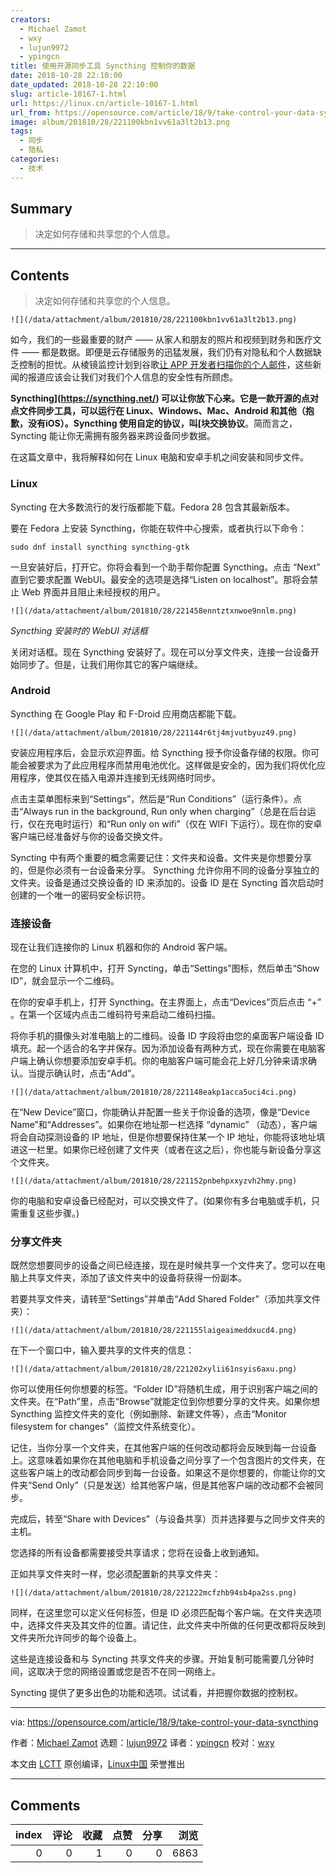 ```yaml
---
creators:
  - Michael Zamot
  - wxy
  - lujun9972
  - ypingcn
title: 使用开源同步工具 Syncthing 控制你的数据
date: 2018-10-28 22:10:00
date_updated: 2018-10-28 22:10:00
slug: article-10167-1.html
url: https://linux.cn/article-10167-1.html
url_from: https://opensource.com/article/18/9/take-control-your-data-syncthing
image: album/201810/28/221100kbn1vv61a3lt2b13.png
tags:
  - 同步
  - 隐私
categories:
  - 技术
---
```


## Summary

> 决定如何存储和共享您的个人信息。

***

<!-- more -->

## Contents

> 
> 决定如何存储和共享您的个人信息。
> 
> 
> 

`![](/data/attachment/album/201810/28/221100kbn1vv61a3lt2b13.png)`

如今，我们的一些最重要的财产 —— 从家人和朋友的照片和视频到财务和医疗文件 —— 都是数据。即便是云存储服务的迅猛发展，我们仍有对隐私和个人数据缺乏控制的担忧。从棱镜监控计划到谷歌[让 APP 开发者扫描你的个人邮件](https://gizmodo.com/google-says-it-doesnt-go-through-your-inbox-anymore-bu-1827299695)，这些新闻的报道应该会让我们对我们个人信息的安全性有所顾虑。

**Syncthing](https://syncthing.net/) 可以让你放下心来。它是一款开源的点对点文件同步工具，可以运行在 Linux、Windows、Mac、Android 和其他（抱歉，没有iOS）。Syncthing 使用自定的协议，叫[块交换协议**。简而言之，Syncting 能让你无需拥有服务器来跨设备同步数据。

在这篇文章中，我将解释如何在 Linux 电脑和安卓手机之间安装和同步文件。

### Linux

Syncting 在大多数流行的发行版都能下载。Fedora 28 包含其最新版本。

要在 Fedora 上安装 Syncthing，你能在软件中心搜索，或者执行以下命令：

```shell
sudo dnf install syncthing syncthing-gtk
```

一旦安装好后，打开它。你将会看到一个助手帮你配置 Syncthing。点击 “Next” 直到它要求配置 WebUI。最安全的选项是选择“Listen on localhost”。那将会禁止 Web 界面并且阻止未经授权的用户。

`![](/data/attachment/album/201810/28/221458enntztxnwoe9nnlm.png)`

*Syncthing 安装时的 WebUI 对话框*

关闭对话框。现在 Syncthing 安装好了。现在可以分享文件夹，连接一台设备开始同步了。但是，让我们用你其它的客户端继续。

### Android

Syncthing 在 Google Play 和 F-Droid 应用商店都能下载。

`![](/data/attachment/album/201810/28/221144r6tj4mjvutbyuz49.png)`

安装应用程序后，会显示欢迎界面。给 Syncthing 授予你设备存储的权限。你可能会被要求为了此应用程序而禁用电池优化。这样做是安全的，因为我们将优化应用程序，使其仅在插入电源并连接到无线网络时同步。

点击主菜单图标来到“Settings”，然后是“Run Conditions”（运行条件）。点击“Always run in the background, Run only when charging”（总是在后台运行，仅在充电时运行）和“Run only on wifi”（仅在 WIFI 下运行）。现在你的安卓客户端已经准备好与你的设备交换文件。

Syncting 中有两个重要的概念需要记住：文件夹和设备。文件夹是你想要分享的，但是你必须有一台设备来分享。 Syncthing 允许你用不同的设备分享独立的文件夹。设备是通过交换设备的 ID 来添加的。设备 ID 是在 Syncting 首次启动时创建的一个唯一的密码安全标识符。

### 连接设备

现在让我们连接你的 Linux 机器和你的 Android 客户端。

在您的 Linux 计算机中，打开 Syncting，单击“Settings”图标，然后单击“Show ID”，就会显示一个二维码。

在你的安卓手机上，打开 Syncthing。在主界面上，点击“Devices”页后点击 “+” 。在第一个区域内点击二维码符号来启动二维码扫描。

将你手机的摄像头对准电脑上的二维码。设备 ID 字段将由您的桌面客户端设备 ID 填充。起一个适合的名字并保存。因为添加设备有两种方式，现在你需要在电脑客户端上确认你想要添加安卓手机。你的电脑客户端可能会花上好几分钟来请求确认。当提示确认时，点击“Add”。

`![](/data/attachment/album/201810/28/221148eakp1acca5uci4ci.png)`

在“New Device”窗口，你能确认并配置一些关于你设备的选项，像是“Device Name”和“Addresses”。如果你在地址那一栏选择 “dynamic” （动态），客户端将会自动探测设备的 IP 地址，但是你想要保持住某一个 IP 地址，你能将该地址填进这一栏里。如果你已经创建了文件夹（或者在这之后），你也能与新设备分享这个文件夹。

`![](/data/attachment/album/201810/28/221152pnbehpxxyzvh2hmy.png)`

你的电脑和安卓设备已经配对，可以交换文件了。(如果你有多台电脑或手机，只需重复这些步骤。)

### 分享文件夹

既然您想要同步的设备之间已经连接，现在是时候共享一个文件夹了。您可以在电脑上共享文件夹，添加了该文件夹中的设备将获得一份副本。

若要共享文件夹，请转至“Settings”并单击“Add Shared Folder”（添加共享文件夹）：

`![](/data/attachment/album/201810/28/221155laigeaimeddxucd4.png)`

在下一个窗口中，输入要共享的文件夹的信息：

`![](/data/attachment/album/201810/28/221202xylii61nsyis6axu.png)`

你可以使用任何你想要的标签。“Folder ID”将随机生成，用于识别客户端之间的文件夹。在“Path”里，点击“Browse”就能定位到你想要分享的文件夹。如果你想 Syncthing 监控文件夹的变化（例如删除、新建文件等），点击“Monitor filesystem for changes”（监控文件系统变化）。

记住，当你分享一个文件夹，在其他客户端的任何改动都将会反映到每一台设备上。这意味着如果你在其他电脑和手机设备之间分享了一个包含图片的文件夹，在这些客户端上的改动都会同步到每一台设备。如果这不是你想要的，你能让你的文件夹“Send Only”（只是发送）给其他客户端，但是其他客户端的改动都不会被同步。

完成后，转至“Share with Devices”（与设备共享）页并选择要与之同步文件夹的主机。

您选择的所有设备都需要接受共享请求；您将在设备上收到通知。

正如共享文件夹时一样，您必须配置新的共享文件夹：

`![](/data/attachment/album/201810/28/221222mcfzhb94sb4pa2ss.png)`

同样，在这里您可以定义任何标签，但是 ID 必须匹配每个客户端。在文件夹选项中，选择文件夹及其文件的位置。请记住，此文件夹中所做的任何更改都将反映到文件夹所允许同步的每个设备上。

这些是连接设备和与 Syncting 共享文件夹的步骤。开始复制可能需要几分钟时间，这取决于您的网络设置或您是否不在同一网络上。

Syncting 提供了更多出色的功能和选项。试试看，并把握你数据的控制权。

---

via: <https://opensource.com/article/18/9/take-control-your-data-syncthing>

作者：[Michael Zamot](https://opensource.com/users/mzamot) 选题：[lujun9972](https://github.com/lujun9972) 译者：[ypingcn](https://github.com/ypingcn) 校对：[wxy](https://github.com/wxy)

本文由 [LCTT](https://github.com/LCTT/TranslateProject) 原创编译，[Linux中国](https://linux.cn/) 荣誉推出

***

## Comments


|   index |   评论 |   收藏 |   点赞 |   分享 |   浏览 |
|--------:|-------:|-------:|-------:|-------:|-------:|
|       0 |      0 |      1 |      0 |      0 |   6863 |
